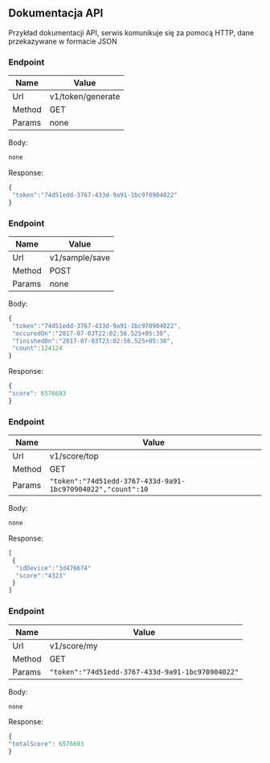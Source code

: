 

## Dokumentacja API

Przykład dokumentacji API, serwis komunikuje się za pomocą HTTP, dane przekazywane w formacie JSON

### Endpoint
|Name|Value|
|-|-|
|Url|v1/token/generate|
|Method|GET|
|Params|none|

Body:
```javascript
none
```
Response:
```javascript
{  
 "token":"74d51edd-3767-433d-9a91-1bc970904022" 
}

```

### Endpoint
|Name|Value|
|-|-|
|Url|v1/sample/save|
|Method|POST|
|Params|none|

Body: 
```javascript
{  
 "token":"74d51edd-3767-433d-9a91-1bc970904022",  
 "occuredOn":"2017-07-03T22:02:56.525+05:30",  
 "finishedOn":"2017-07-03T23:02:56.525+05:30",  
 "count":124124  
}
```
Response:
```javascript
{
"score": 6576693
}
```

### Endpoint
|Name|Value|
|-|-|
|Url|v1/score/top|
|Method|GET|
|Params|```"token":"74d51edd-3767-433d-9a91-1bc970904022","count":10```|

Body:
```javascript
none
```
Response:
```javascript
[  
 {
  "idDevice":"3d476674"
  "score":"4323"  
 }  
]
```

### Endpoint
|Name|Value|
|-|-|
|Url|v1/score/my|
|Method|GET|
|Params|```"token":"74d51edd-3767-433d-9a91-1bc970904022"```|

Body:
```javascript
none
```
Response:
```javascript
{
"totalScore": 6576693
}
```
